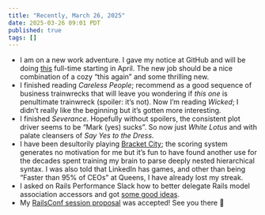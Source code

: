 ```yaml
---
title: "Recently, March 26, 2025"
date: 2025-03-26 09:01 PDT
published: true
tags: []
---
```


- I am on a new work adventure. I gave my notice at GitHub and will be doing [this](https://www.gsb.stanford.edu/experience/news-history/charlotte-weiner-mba-24-opening-door-billions-unclaimed-public-benefits)  full-time starting in April. The new job should be a nice combination of a cozy “this again” and some thrilling new.
- I finished reading _Careless People_; recommend as a good sequence of business  trainwrecks that will leave you wondering if _this one_ is penultimate trainwreck (spoiler: it’s not). Now I’m reading _Wicked_; I didn’t really like the beginning but it’s gotten more interesting. 
- I finished _Severance_. Hopefully without spoilers, the consistent plot driver seems to be “Mark (yes) sucks”. So now just _White Lotus_ and with palate cleansers of _Say Yes to the Dress_. 
- I have been desultorily playing [Bracket City](https://bracket.city/); the scoring system generates no motivation for me but it’s fun to have found another use for the decades spent training my brain to parse deeply nested hierarchical syntax. I was also told that LinkedIn has games, and other than being “Faster than 95% of CEOs” at Queens, I have already lost my streak.
- I asked on Rails Performance Slack how to better delegate Rails model association accessors and got [some good ideas](https://gist.github.com/bensheldon/2075bf807277697681c69f382fc96e9c). 
- My [RailsConf session proposal](https://ruby.social/@bensheldon/114082492378628679) was accepted! See you there 🙌
